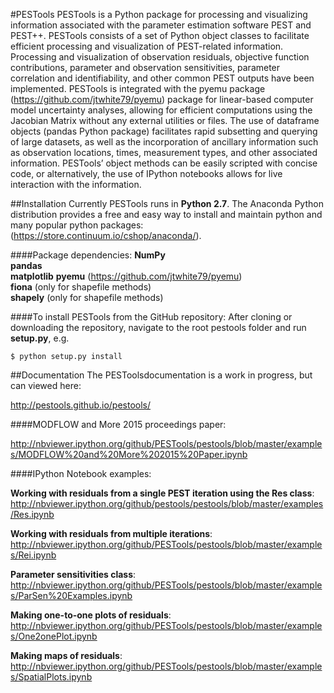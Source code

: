 #PESTools
PESTools is a Python package for processing and visualizing information associated with the parameter estimation software PEST and PEST++. PESTools consists of a set of Python object classes to facilitate efficient processing and visualization of PEST-related information. Processing and visualization of observation residuals, objective function contributions, parameter and observation sensitivities, parameter correlation and identifiability, and other common PEST outputs have been implemented. PESTools is integrated with the pyemu package (<https://github.com/jtwhite79/pyemu>) package for linear-based computer model uncertainty analyses, allowing for efficient computations using the Jacobian Matrix without any external utilities or files. The use of dataframe objects (pandas Python package) facilitates rapid subsetting and querying of large datasets, as well as the incorporation of ancillary information such as observation locations, times, measurement types, and other associated information. PESTools’ object methods can be easily scripted with concise code, or alternatively, the use of IPython notebooks allows for live interaction with the information.

##Installation
Currently PESTools runs in **Python 2.7**. The Anaconda Python distribution provides a free and easy way to install and maintain python and many popular python packages: (<https://store.continuum.io/cshop/anaconda/>).

####Package dependencies:
**NumPy**  
**pandas**  
**matplotlib**
**pyemu** (<https://github.com/jtwhite79/pyemu>)  
**fiona** (only for shapefile methods)  
**shapely** (only for shapefile methods)

####To install PESTools from the GitHub repository:
After cloning or downloading the repository, navigate to the root pestools folder and run **setup.py**, e.g.  

```$ python setup.py install```  

##Documentation
The PESToolsdocumentation is a work in progress, but can viewed here:  

<http://pestools.github.io/pestools/>


####MODFLOW and More 2015 proceedings paper:

<http://nbviewer.ipython.org/github/PESTools/pestools/blob/master/examples/MODFLOW%20and%20More%202015%20Paper.ipynb>

####IPython Notebook examples:

**Working with residuals from a single PEST iteration using the Res class**: 
<http://nbviewer.ipython.org/github/pestools/pestools/blob/master/examples/Res.ipynb>

**Working with residuals from multiple iterations**:  
<http://nbviewer.ipython.org/github/PESTools/pestools/blob/master/examples/Rei.ipynb>

**Parameter sensitivities class**:  
<http://nbviewer.ipython.org/github/PESTools/pestools/blob/master/examples/ParSen%20Examples.ipynb>

**Making one-to-one plots of residuals**:  
<http://nbviewer.ipython.org/github/PESTools/pestools/blob/master/examples/One2onePlot.ipynb>

**Making maps of residuals**:  
<http://nbviewer.ipython.org/github/PESTools/pestools/blob/master/examples/SpatialPlots.ipynb>

  
